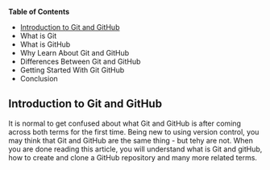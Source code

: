 **Table of Contents**
- [Introduction to Git and GitHub](#introduction-to-git-and-github)
- What is Git
- What is GitHub
- Why Learn About Git and GitHub
- Differences Between Git and GitHub
- Getting Started With Git GitHub
- Conclusion

## Introduction to Git and GitHub
It is normal to get confused about what Git and GitHub is after coming across both terms for the first time. Being new to using version control, you may think that Git and GitHub are the same thing - but tehy are not.
When you are done reading this article, you will understand what is Git and gitHub, how to create and clone a GitHub repository and many more related terms.